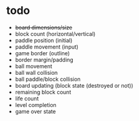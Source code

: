 # todo

- ~~board dimensions/size~~
- block count (horizontal/vertical)
- paddle position (initial)
- paddle movement (input)
- game border (outline)
- border margin/padding
- ball movement
- ball wall collision
- ball paddle/block collision
- board updating (block state (destroyed or not))
- remaining block count
- life count
- level completion
- game over state
